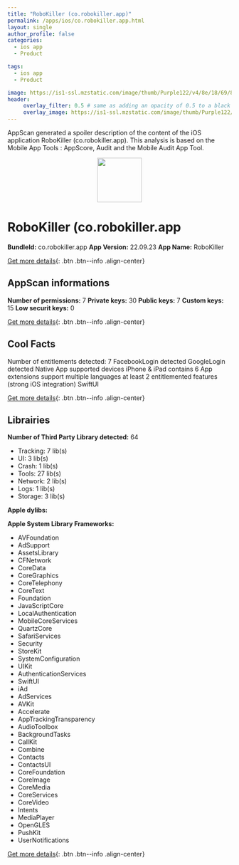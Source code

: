 ```yaml
---
title: "RoboKiller (co.robokiller.app)"
permalink: /apps/ios/co.robokiller.app.html
layout: single
author_profile: false
categories: 
  - ios app 
  - Product 

tags: 
  - ios app 
  - Product 

image: https://is1-ssl.mzstatic.com/image/thumb/Purple122/v4/8e/18/69/8e18699f-7697-7f0d-b01d-3c88997c00f4/AppIcon-0-0-1x_U007emarketing-0-10-0-85-220.png/512x512bb.jpg
header: 
     overlay_filter: 0.5 # same as adding an opacity of 0.5 to a black background
     overlay_image: https://is1-ssl.mzstatic.com/image/thumb/Purple122/v4/8e/18/69/8e18699f-7697-7f0d-b01d-3c88997c00f4/AppIcon-0-0-1x_U007emarketing-0-10-0-85-220.png/512x512bb.jpg
---
```

AppScan generated a spoiler description of the content of the iOS application RoboKiller (co.robokiller.app). This analysis is based on the Mobile App Tools : AppScore, Audit and the Mobile Audit App Tool.

  
  
<div style="text-align: center;"><img src="https://is1-ssl.mzstatic.com/image/thumb/Purple122/v4/8e/18/69/8e18699f-7697-7f0d-b01d-3c88997c00f4/AppIcon-0-0-1x_U007emarketing-0-10-0-85-220.png/512x512bb.jpg" width="100" height="100"></div>  
  
# RoboKiller (co.robokiller.app

**BundleId:** co.robokiller.app
**App Version:** 22.09.23
**App Name:** RoboKiller


[Get more details](/pricing.html){: .btn .btn--info .align-center}  
  
## AppScan informations 

**Number of permissions:** 7
**Private keys:** 30
**Public keys:** 7
**Custom keys:** 15
**Low securit keys:** 0
  
[Get more details](/pricing.html){: .btn .btn--info .align-center}

## Cool Facts

Number of entitlements detected: 7
FacebookLogin detected
GoogleLogin detected
Native App
supported devices iPhone & iPad
contains 6 App extensions
support multiple languages
at least 2 entitlemented features (strong iOS integration)
SwiftUI
  
[Get more details](/pricing.html){: .btn .btn--info .align-center}

## Librairies 
**Number of Third Party Library detected:** 64
- Tracking: 7 lib(s)
- UI: 3 lib(s)
- Crash: 1 lib(s)
- Tools: 27 lib(s)
- Network: 2 lib(s)
- Logs: 1 lib(s)
- Storage: 3 lib(s)

**Apple dylibs:**


**Apple System Library Frameworks:**
- AVFoundation
- AdSupport
- AssetsLibrary
- CFNetwork
- CoreData
- CoreGraphics
- CoreTelephony
- CoreText
- Foundation
- JavaScriptCore
- LocalAuthentication
- MobileCoreServices
- QuartzCore
- SafariServices
- Security
- StoreKit
- SystemConfiguration
- UIKit
- AuthenticationServices
- SwiftUI
- iAd
- AdServices
- AVKit
- Accelerate
- AppTrackingTransparency
- AudioToolbox
- BackgroundTasks
- CallKit
- Combine
- Contacts
- ContactsUI
- CoreFoundation
- CoreImage
- CoreMedia
- CoreServices
- CoreVideo
- Intents
- MediaPlayer
- OpenGLES
- PushKit
- UserNotifications


  
[Get more details](/pricing.html){: .btn .btn--info .align-center}

